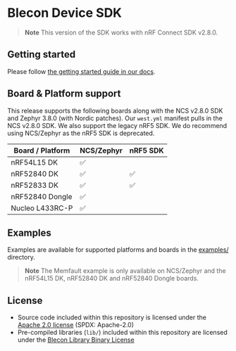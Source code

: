 #   Blecon Device SDK

> **Note**
> This version of the SDK works with nRF Connect SDK v2.8.0.

##  Getting started

Please follow [the getting started guide in our docs](https://developer.blecon.net/getting-started/blecon-modem-mcu).

##  Board & Platform support

This release supports the following boards along with the NCS v2.8.0 SDK and Zephyr 3.8.0 (with Nordic patches). Our `west.yml` manifest pulls in the NCS v2.8.0 SDK.
We also support the legacy nRF5 SDK. We do recommend using NCS/Zephyr as the nRF5 SDK is deprecated.

| Board / Platform  | NCS/Zephyr    | nRF5 SDK    |
|-                  |-             |-             |
| nRF54L15 DK       | ✅            |              |
| nRF52840 DK       | ✅            | ✅            |
| nRF52833 DK       | ✅            | ✅            |
| nRF52840 Dongle   | ✅            |              |
| Nucleo L433RC-P   | ✅            |              |

##  Examples

Examples are available for supported platforms and boards in the [examples/](examples/) directory.

> **Note**
> The Memfault example is only available on NCS/Zephyr and the nRF54L15 DK, nRF52840 DK and nRF52840 Dongle boards.


##  License
* Source code included within this repository is licensed under the [Apache 2.0 license](LICENSE.md) (SPDX: Apache-2.0)
* Pre-compiled libraries (`lib/`) included within this repository are licensed under the [Blecon Library Binary License](lib/LICENSE.md)
